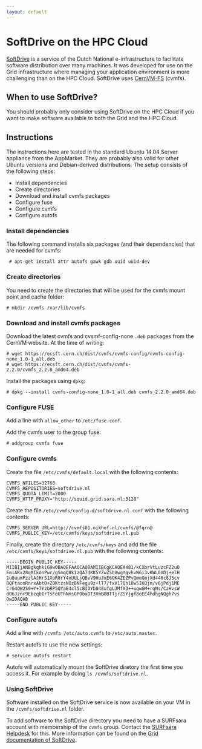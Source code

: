 ```yaml
---
layout: default
---
```


# SoftDrive on the HPC Cloud

[SoftDrive][1] is a service of the Dutch National e-infrastructure to
facilitate software distribution over many machines. It was developed for use
on the Grid infrastructure where managing your application environment is more
challenging than on the HPC Cloud. SoftDrive uses [CernVM-FS][2] (cvmfs).

## When to use SoftDrive?

You should probably only consider using SoftDrive on the HPC Cloud if you want
to make software available to both the Grid and the HPC Cloud.

## Instructions

The instructions here are tested in the standard Ubuntu 14.04 Server appliance
from the AppMarket. They are probably also valid for other Ubuntu versions and
Debian-derived distributions. The setup consists of the following steps:

 - Install dependencies
 - Create directories
 - Download and install cvmfs packages
 - Configure fuse
 - Configure cvmfs
 - Configure autofs

### Install dependencies

The following command installs six packages (and their dependencies) that are
needed for cvmfs:

     # apt-get install attr autofs gawk gdb uuid uuid-dev

### Create directories

You need to create the directories that will be used for the cvmfs mount point
and cache folder:

    # mkdir /cvmfs /var/lib/cvmfs

### Download and install cvmfs packages

Download the latest cvmfs and cvsmf-config-none `.deb` packages from the CernVM
website. At the time of writing:

    # wget https://ecsft.cern.ch/dist/cvmfs/cvmfs-config/cvmfs-config-none_1.0-1_all.deb
    # wget https://ecsft.cern.ch/dist/cvmfs/cvmfs-2.2.0/cvmfs_2.2.0_amd64.deb

Install the packages using `dpkg`:

    # dpkg --install cvmfs-config-none_1.0-1_all.deb cvmfs_2.2.0_amd64.deb

### Configure FUSE

Add a line with `allow_other` to `/etc/fuse.conf`.

Add the cvmfs user to the group fuse:

    # addgroup cvmfs fuse

### Configure cvmfs

Create the file `/etc/cvmfs/default.local` with the following contents:

    CVMFS_NFILES=32768
    CVMFS_REPOSITORIES=softdrive.nl
    CVMFS_QUOTA_LIMIT=2000
    CVMFS_HTTP_PROXY="http://squid.grid.sara.nl:3128"

Create the file `/etc/cvmfs/config.d/softdrive.nl.conf` with the following
contents:

    CVMFS_SERVER_URL=http://cvmfs01.nikhef.nl/cvmfs/@fqrn@
    CVMFS_PUBLIC_KEY=/etc/cvmfs/keys/softdrive.nl.pub

Finally, create the directory `/etc/cvmfs/keys` and add the file
`/etc/cvmfs/keys/softdrive.nl.pub` with the following contents:

    -----BEGIN PUBLIC KEY-----
    MIIBIjANBgkqhkiG9w0BAQEFAAOCAQ8AMIIBCgKCAQEA481/kCXbrVtLuzcFZ2uO
    EmiAKx28qXIkonPwr/gSmqQ8k1zQA7dKK5YZwZSbVwgYqvhvW6i3vKWLGVDj+elH
    1u8uumPzzlAJHrS1XoR8rY4xUULjQBvV9HuJxE6OK4ZEZPvQmeGmjXd446c8J5cv
    BQFtaonRnrxAbtO+Z0KtzsNOzBNFegu9z+lT7/fxV17Qh10w5IKQjm/v6jPdj1ME
    CrG4QW2S9+Y+7YzbRP5QYaE4cl5cBI3Yb048ufgLJMfX3++uqwGM+rqNs/CzHvsW
    dO6Jznr9EbzqbIrTsFeUThNmsGPObxOT3VmB0BTTjrZSYjgf8oEE4hdhgNQgh7vs
    OwIDAQAB
    -----END PUBLIC KEY-----

### Configure autofs

Add a line with `/cvmfs /etc/auto.cvmfs` to `/etc/auto.master`.

Restart autofs to use the new settings:

    # service autofs restart

Autofs will automatically mount the SoftDrive diretory the first time you
access it. For example by doing `ls /cvmfs/softdrive.nl`.

### Using SoftDrive

Software installed on the SoftDrive service is now available on your VM in the
`/cvmfs/softdrive.nl` folder.

To add software to the SoftDrive directory you need to have a SURFsara account
with membership of the `cvmfs` group. Contact the [SURFsara Helpdesk][3] for
this. More information can be found on the [Grid documentation of
SoftDrive][1].

[1]: http://doc.grid.surfsara.nl/en/latest/Pages/Advanced/grid_software.html#softdrive
[2]: http://cernvm.cern.ch/portal/filesystem
[3]: mailto:helpdesk@surfsara.nl
